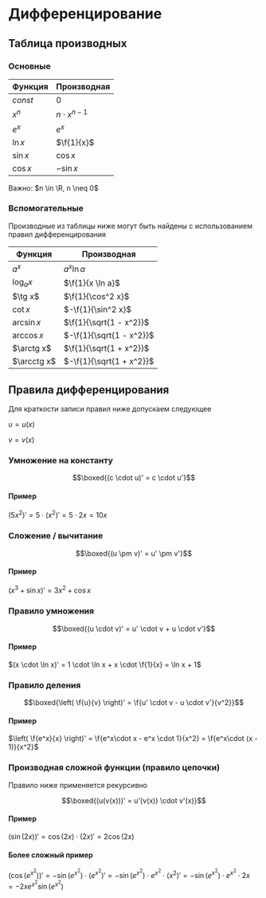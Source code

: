 # Дифференцирование

## Таблица производных

### Основные

| Функция  | Производная         |
| -------- | ------------------- |
| $const$  | $0$                 |
| $x^n$    | $n \cdot x^{n - 1}$ |
| $e^x$    | $e^x$               |
| $\ln x$  | $\f{1}{x}$          |
| $\sin x$ | $\cos x$            |
| $\cos x$ | $-\sin x$           |

Важно: $n \in  \R, n \neq  0$

### Вспомогательные

Производные из таблицы ниже могут быть найдены с использованием правил дифференцирования

| Функция     | Производная              |
| ----------- | ------------------------ |
| $a^x$       | $a^x \ln a$              |
| $\log_a x$  | $\f{1}{x \ln a}$         |
| $\tg x$     | $\f{1}{\cos^2 x}$        |
| $\cot x$    | $-\f{1}{\sin^2 x}$       |
| $\arcsin x$ | $\f{1}{\sqrt{1 - x^2}}$  |
| $\arccos x$ | $-\f{1}{\sqrt{1 - x^2}}$ |
| $\arctg x$  | $\f{1}{\sqrt{1 + x^2}}$  |
| $\arcctg x$ | $-\f{1}{\sqrt{1 + x^2}}$ |

## Правила дифференцирования

Для краткости записи правил ниже допускаем следующее

$u = u(x)$

$v = v(x)$

### Умножение на константу

$$\boxed{(c \cdot u)' = c \cdot u'}$$

#### Пример

$(5x^2)' = 5 \cdot (x^2)' = 5 \cdot 2x = 10x$

### Сложение / вычитание

$$\boxed{(u \pm v)' = u' \pm v'}$$

#### Пример

$(x^3 + \sin x)' = 3x^2 + \cos x$

### Правило умножения

$$\boxed{(u \cdot v)' = u' \cdot v + u \cdot v'}$$

#### Пример

$(x \cdot \ln x)' = 1 \cdot \ln x + x \cdot \f{1}{x} = \ln x + 1$

### Правило деления

$$\boxed{\left( \f{u}{v} \right)' = \f{u' \cdot v - u \cdot v'}{v^2}}$$

#### Пример

$\left( \f{e^x}{x} \right)' = \f{e^x\cdot x - e^x \cdot 1}{x^2} = \f{e^x\cdot (x - 1)}{x^2}$

### Производная сложной функции (правило цепочки)

Правило ниже применяется рекурсивно

$$\boxed{(u(v(x)))' = u'(v(x)) \cdot v'(x)}$$

#### Пример

$(\sin(2x))' = \cos(2x) \cdot (2x)' = 2 \cos(2x)$

#### Более сложный пример

$(\cos(e^{x^2}))' = -\sin(e^{x^2}) \cdot (e^{x^2})' = -\sin(e^{x^2}) \cdot e^{x^2} \cdot (x^2)' = -\sin(e^{x^2}) \cdot e^{x^2} \cdot 2x = - 2x e^{x^2} \sin(e^{x^2})$

<!-- <Todo type="tasks">

Hyperbolic trigonometric functions?

-->
